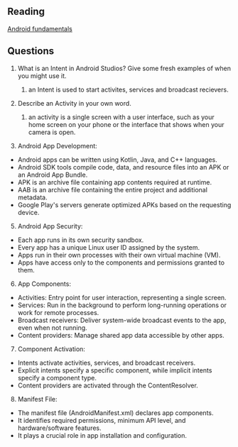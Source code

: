 ## Reading

[Android fundamentals](https://developer.android.com/guide/components/fundamentals)

## Questions

1.  What is an Intent in Android Studios? Give some fresh examples of when you might use it.
	1. an Intent is used to start activites, services and broadcast recievers.
2.  Describe an Activity in your own word.
	1. an activity is a single screen with a user interface, such as your home screen on your phone or the interface that shows when your camera is open.

4.  Android App Development:

-   Android apps can be written using Kotlin, Java, and C++ languages.
-   Android SDK tools compile code, data, and resource files into an APK or an Android App Bundle.
-   APK is an archive file containing app contents required at runtime.
-   AAB is an archive file containing the entire project and additional metadata.
-   Google Play's servers generate optimized APKs based on the requesting device.

5.  Android App Security:

-   Each app runs in its own security sandbox.
-   Every app has a unique Linux user ID assigned by the system.
-   Apps run in their own processes with their own virtual machine (VM).
-   Apps have access only to the components and permissions granted to them.

6.  App Components:

-   Activities: Entry point for user interaction, representing a single screen.
-   Services: Run in the background to perform long-running operations or work for remote processes.
-   Broadcast receivers: Deliver system-wide broadcast events to the app, even when not running.
-   Content providers: Manage shared app data accessible by other apps.

7.  Component Activation:

-   Intents activate activities, services, and broadcast receivers.
-   Explicit intents specify a specific component, while implicit intents specify a component type.
-   Content providers are activated through the ContentResolver.

8.  Manifest File:

-   The manifest file (AndroidManifest.xml) declares app components.
-   It identifies required permissions, minimum API level, and hardware/software features.
-   It plays a crucial role in app installation and configuration.